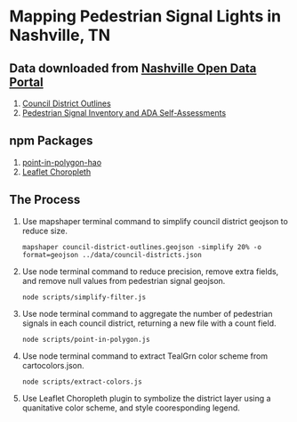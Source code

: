 # Mapping Pedestrian Signal Lights in Nashville, TN

## Data downloaded from [Nashville Open Data Portal](https://data.nashville.gov/)
1. [Council District Outlines](https://data.nashville.gov/General-Government/Council-District-Outlines-GIS-/iw7r-m8qr)
2. [Pedestrian Signal Inventory and ADA Self-Assessments](https://data.nashville.gov/Transportation/Pedestrian-Signal-Inventory-and-ADA-Self-Assessmen/6xet-f7u7)

## npm Packages
1. [point-in-polygon-hao](https://www.npmjs.com/package/point-in-polygon-hao)
2. [Leaflet Choropleth](https://www.npmjs.com/package/leaflet-choropleth)

## The Process
1. Use mapshaper terminal command to simplify council district geojson to reduce size.

    `mapshaper council-district-outlines.geojson -simplify 20% -o format=geojson ../data/council-districts.json`

2. Use node terminal command to reduce precision, remove extra fields, and remove null values from pedestrian signal geojson.

    `node scripts/simplify-filter.js`

3. Use node terminal command to aggregate the number of pedestrian signals in each council district, returning a new file with a count field.

    `node scripts/point-in-polygon.js`

4. Use node terminal command to extract TealGrn color scheme from cartocolors.json.

    `node scripts/extract-colors.js`

5. Use Leaflet Choropleth plugin to symbolize the district layer using a quanitative color scheme, and style cooresponding legend.